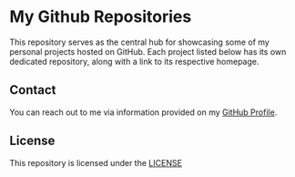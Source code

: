 # My Github Repositories

This repository serves as the central hub for showcasing some of my personal projects hosted on GitHub. Each project listed below has its own dedicated repository, along with a link to its respective homepage.

## Contact

You can reach out to me via information provided on my [GitHub Profile](https://github.com/lucasliet).

## License

This repository is licensed under the [LICENSE](LICENSE)